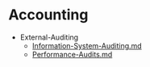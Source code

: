 
# Accounting

- External-Auditing
  - [Information-System-Auditing.md](./Information-System-Auditing.md)
  - [Performance-Audits.md](./Performance-Audits.md)
